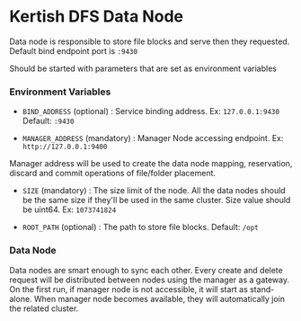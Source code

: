 # Kertish DFS Data Node

Data node is responsible to store file blocks and serve then they requested.
Default bind endpoint port is `:9430`

Should be started with parameters that are set as environment variables

### Environment Variables
- `BIND_ADDRESS` (optional) : Service binding address. Ex: `127.0.0.1:9430` Default: `:9430`

- `MANAGER_ADDRESS` (mandatory) : Manager Node accessing endpoint. Ex: `http://127.0.0.1:9400`

Manager address will be used to create the data node mapping, reservation, discard and commit 
operations of file/folder placement.

- `SIZE` (mandatory) : The size limit of the node. All the data nodes should be the same size if 
they'll be used in the same cluster. Size value should be uint64. Ex: `1073741824`

- `ROOT_PATH` (optional) : The path to store file blocks. Default: `/opt`

### Data Node
Data nodes are smart enough to sync each other. Every create and delete request will be distributed between nodes
using the manager as a gateway. On the first run, if manager node is not accessible, it will start as stand-alone. When 
manager node becomes available, they will automatically join the related cluster.

